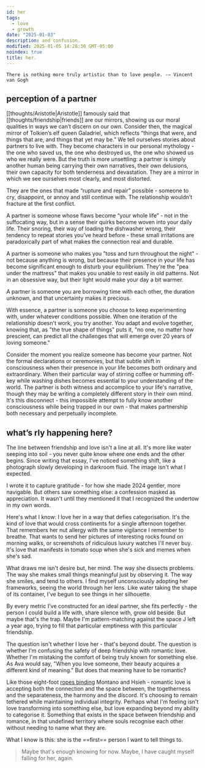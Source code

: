 ```yaml
---
id: her
tags:
  - love
  - growth
date: "2025-01-03"
description: and confusion.
modified: 2025-01-05 14:28:30 GMT-05:00
noindex: true
title: her.
---
```


```quotes
There is nothing more truly artistic than to love people. -– Vincent van Gogh
```

## perception of a partner

[[thoughts/Aristotle|Aristotle]] famously said that [[thoughts/friendship|friends]] are our mirrors, showing us our moral qualities in ways we can’t discern on our own. Consider then, the magical mirror of Tolkien’s elf queen Galadriel, which reflects “things that were, and things that are, and things that yet may be.” We tell ourselves stories about partners to live with. They become characters in our personal mythology - the one who saved us, the one who destroyed us, the one who showed us who we really were. But the truth is more unsettling: a partner is simply another human being carrying their own narratives, their own delusions, their own capacity for both tenderness and devastation. They are a mirror in which we see ourselves most clearly, and most distorted.

They are the ones that made “rupture and repair” possible - someone to cry, disappoint, or annoy and still continue with. The relationship wouldn’t fracture at the first conflict.

A partner is someone whose flaws become “your whole life” - not in the suffocating way, but in a sense their quirks become woven into your daily life. Their snoring, their way of loading the dishwasher wrong, their tendency to repeat stories you've heard before - these small irritations are paradoxically part of what makes the connection real and durable.

A partner is someone who makes you "toss and turn throughout the night" - not because anything is wrong, but because their presence in your life has become significant enough to disturb your equilibrium. They're the "pea under the mattress" that makes you unable to rest easily in old patterns. Not in an obsessive way, but their light would make your day a bit warmer.

A partner is someone you are borrowing time with each other, the duration unknown, and that uncertainty makes it precious.

With essence, a partner is someone you choose to keep experimenting with, under whatever conditions possible. When one iteration of the relationship doesn't work, you try another. You adapt and evolve together, knowing that, as "the true shape of things" puts it, "no one, no matter how prescient, can predict all the challenges that will emerge over 20 years of loving someone."

Consider the moment you realize someone has become your partner. Not the formal declarations or ceremonies, but that subtle shift in consciousness when their presence in your life becomes both ordinary and extraordinary. When their particular way of stirring coffee or humming off-key while washing dishes becomes essential to your understanding of the world. The partner is both witness and accomplice to your life's narrative, though they may be writing a completely different story in their own mind. It's this disconnect - this impossible attempt to fully know another consciousness while being trapped in our own - that makes partnership both necessary and perpetually incomplete.

## what’s rly happening here?

The line between friendship and love isn't a line at all. It's more like water seeping into soil - you never quite know where one ends and the other begins. Since writing that essay, I've noticed something shift, like a photograph slowly developing in darkroom fluid. The image isn't what I expected.

I wrote it to capture gratitude - for how she made 2024 gentler, more navigable. But others saw something else: a confession masked as appreciation. It wasn't until they mentioned it that I recognized the undertow in my own words.

Here's what I know: I love her in a way that defies categorisation. It's the kind of love that would cross continents for a single afternoon together. That remembers her nut allergy with the same vigilance I remember to breathe.
That wants to send her pictures of interesting rocks found on morning walks, or screenshots of ridiculous luxury watches I'll never buy. It's love that manifests in tomato soup when she's sick and memes when she's sad.

What draws me isn't desire but, her mind. The way she dissects problems. The way she makes small things meaningful just by observing it. The way she smiles, and tend to others. I find myself unconsciously adopting her frameworks, seeing the world through her lens. Like water taking the shape of its container, I've begun to see things in her silhouette.

By every metric I've constructed for an ideal partner, she fits perfectly - the person I could build a life with, share silence with, grow old beside.
But maybe that's the trap. Maybe I'm pattern-matching against the space J left a year ago, trying to fill that particular emptiness with this particular friendship.

The question isn't whether I love her - that's beyond doubt. The question is whether I'm confusing the safety of deep friendship with romantic love.
Whether I'm mistaking the comfort of being truly known for something else. As Ava would say, "When you love someone, their beauty acquires a different kind of meaning." But does that meaning have to be romantic?

Like those eight-foot [ropes binding](https://www.startingfromnix.com/p/modern-friendship) Montano and Hsieh - romantic love is accepting both the connection and the space between, the
togetherness and the separateness, the harmony and the discord. It's choosing to remain tethered while maintaining individual integrity. Perhaps what I'm feeling isn't love transforming into something else,
but love expanding beyond my ability to categorise it. Something that exists in the space between friendship and romance, in that undefined territory where souls recognise each other without needing to name what they are.

What I know is this: she is the ==first== person I want to tell things to.

> Maybe that's enough knowing for now. Maybe, I have caught myself falling for her, again.
